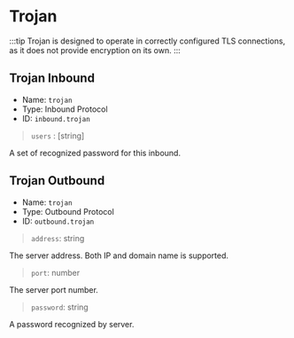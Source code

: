 # Trojan

:::tip
Trojan is designed to operate in correctly configured TLS connections, as it does not provide encryption on its own.
:::

## Trojan Inbound
* Name: `trojan`
* Type: Inbound Protocol
* ID: `inbound.trojan`

> `users` : [string]

A set of recognized password for this inbound.

## Trojan Outbound
* Name: `trojan`
* Type: Outbound Protocol
* ID: `outbound.trojan`

> `address`: string

The server address. Both IP and domain name is supported.

> `port`: number

The server port number.

> `password`: string

A password recognized by server.
